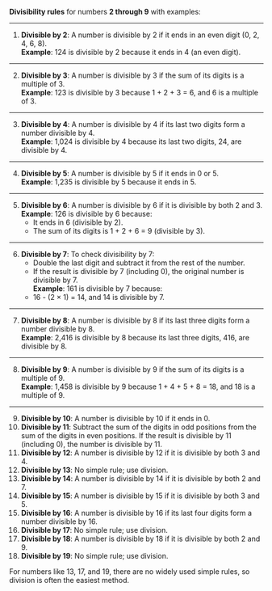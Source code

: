 **Divisibility rules** for numbers **2 through 9** with examples:

---

1. **Divisible by 2**: A number is divisible by 2 if it ends in an even digit (0, 2, 4, 6, 8).  
   **Example**: 124 is divisible by 2 because it ends in 4 (an even digit).  

---

2. **Divisible by 3**: A number is divisible by 3 if the sum of its digits is a multiple of 3.  
   **Example**: 123 is divisible by 3 because 1 + 2 + 3 = 6, and 6 is a multiple of 3.  

---

3. **Divisible by 4**: A number is divisible by 4 if its last two digits form a number divisible by 4.  
   **Example**: 1,024 is divisible by 4 because its last two digits, 24, are divisible by 4.  

---

4. **Divisible by 5**: A number is divisible by 5 if it ends in 0 or 5.  
   **Example**: 1,235 is divisible by 5 because it ends in 5.  

---

5. **Divisible by 6**: A number is divisible by 6 if it is divisible by both 2 and 3.  
   **Example**: 126 is divisible by 6 because:  
   - It ends in 6 (divisible by 2).  
   - The sum of its digits is 1 + 2 + 6 = 9 (divisible by 3).  

---

6. **Divisible by 7**: To check divisibility by 7:  
   - Double the last digit and subtract it from the rest of the number.  
   - If the result is divisible by 7 (including 0), the original number is divisible by 7.  
   **Example**: 161 is divisible by 7 because:  
   - 16 - (2 × 1) = 14, and 14 is divisible by 7.  

---

7. **Divisible by 8**: A number is divisible by 8 if its last three digits form a number divisible by 8.  
   **Example**: 2,416 is divisible by 8 because its last three digits, 416, are divisible by 8.  

---

8. **Divisible by 9**: A number is divisible by 9 if the sum of its digits is a multiple of 9.  
   **Example**: 1,458 is divisible by 9 because 1 + 4 + 5 + 8 = 18, and 18 is a multiple of 9.  

---

9. **Divisible by 10**: A number is divisible by 10 if it ends in 0.  
10. **Divisible by 11**: Subtract the sum of the digits in odd positions from the sum of the digits in even positions. If the result is divisible by 11 (including 0), the number is divisible by 11.  
11. **Divisible by 12**: A number is divisible by 12 if it is divisible by both 3 and 4.  
12. **Divisible by 13**: No simple rule; use division.  
13. **Divisible by 14**: A number is divisible by 14 if it is divisible by both 2 and 7.  
14. **Divisible by 15**: A number is divisible by 15 if it is divisible by both 3 and 5.  
15. **Divisible by 16**: A number is divisible by 16 if its last four digits form a number divisible by 16.  
16. **Divisible by 17**: No simple rule; use division.  
17. **Divisible by 18**: A number is divisible by 18 if it is divisible by both 2 and 9.  
18. **Divisible by 19**: No simple rule; use division.  

For numbers like 13, 17, and 19, there are no widely used simple rules, so division is often the easiest method.
